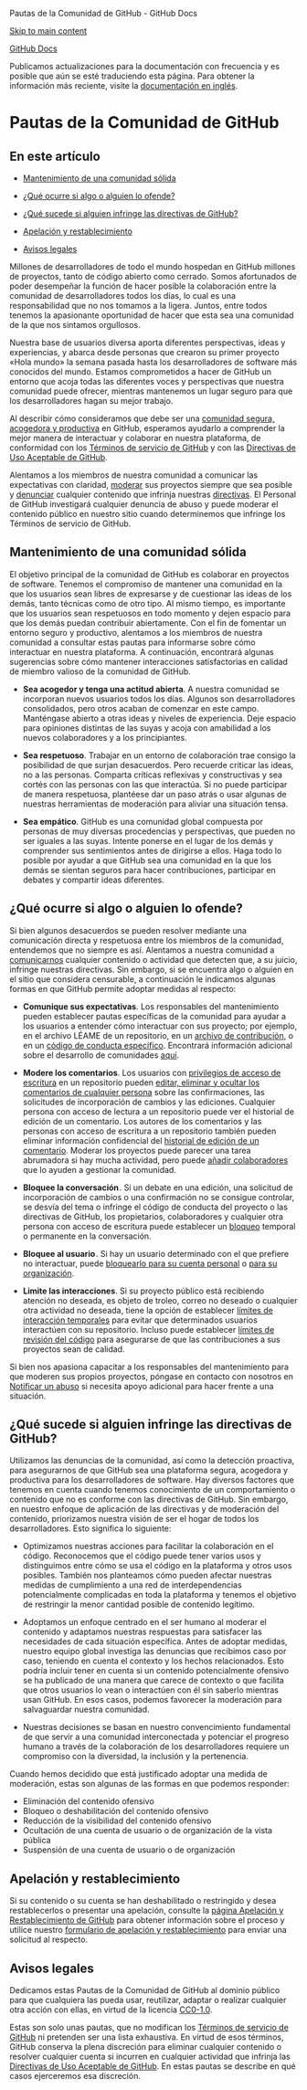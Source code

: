 Pautas de la Comunidad de GitHub - GitHub Docs

[Skip to main content](#main-content)

[](/es)[GitHub Docs](/es)

Publicamos actualizaciones para la documentación con frecuencia y es posible que aún se esté traduciendo esta página. Para obtener la información más reciente, visite la [documentación en inglés](/en).

Pautas de la Comunidad de GitHub
==========

En este artículo
----------

* [Mantenimiento de una comunidad sólida](#maintaining-a-strong-community)

* [¿Qué ocurre si algo o alguien lo ofende?](#what-if-something-or-someone-offends-you)

* [¿Qué sucede si alguien infringe las directivas de GitHub?](#what-happens-if-someone-violates-githubs-policies)

* [Apelación y restablecimiento](#appeal-and-reinstatement)

* [Avisos legales](#legal-notices)

Millones de desarrolladores de todo el mundo hospedan en GitHub millones de proyectos, tanto de código abierto como cerrado. Somos afortunados de poder desempeñar la función de hacer posible la colaboración entre la comunidad de desarrolladores todos los días, lo cual es una responsabilidad que no nos tomamos a la ligera. Juntos, entre todos tenemos la apasionante oportunidad de hacer que esta sea una comunidad de la que nos sintamos orgullosos.

Nuestra base de usuarios diversa aporta diferentes perspectivas, ideas y experiencias, y abarca desde personas que crearon su primer proyecto «Hola mundo» la semana pasada hasta los desarrolladores de software más conocidos del mundo. Estamos comprometidos a hacer de GitHub un entorno que acoja todas las diferentes voces y perspectivas que nuestra comunidad puede ofrecer, mientras mantenemos un lugar seguro para que los desarrolladores hagan su mejor trabajo.

Al describir cómo consideramos que debe ser una [comunidad segura, acogedora y productiva](https://opensource.guide/building-community/) en GitHub, esperamos ayudarlo a comprender la mejor manera de interactuar y colaborar en nuestra plataforma, de conformidad con los [Términos de servicio de GitHub](/es/github/site-policy/github-terms-of-service) y con las [Directivas de Uso Aceptable de GitHub](/es/github/site-policy/github-acceptable-use-policies).

Alentamos a los miembros de nuestra comunidad a comunicar las expectativas con claridad, [moderar](#what-if-something-or-someone-offends-you) sus proyectos siempre que sea posible y [denunciar](https://github.com/contact/report-abuse) cualquier contenido que infrinja nuestras [directivas](/es/github/site-policy/github-terms-of-service). El Personal de GitHub investigará cualquier denuncia de abuso y puede moderar el contenido público en nuestro sitio cuando determinemos que infringe los Términos de servicio de GitHub.

[](#maintaining-a-strong-community)Mantenimiento de una comunidad sólida
----------

El objetivo principal de la comunidad de GitHub es colaborar en proyectos de software. Tenemos el compromiso de mantener una comunidad en la que los usuarios sean libres de expresarse y de cuestionar las ideas de los demás, tanto técnicas como de otro tipo. Al mismo tiempo, es importante que los usuarios sean respetuosos en todo momento y dejen espacio para que los demás puedan contribuir abiertamente. Con el fin de fomentar un entorno seguro y productivo, alentamos a los miembros de nuestra comunidad a consultar estas pautas para informarse sobre cómo interactuar en nuestra plataforma. A continuación, encontrará algunas sugerencias sobre cómo mantener interacciones satisfactorias en calidad de miembro valioso de la comunidad de GitHub.

* **Sea acogedor y tenga una actitud abierta**. A nuestra comunidad se incorporan nuevos usuarios todos los días. Algunos son desarrolladores consolidados, pero otros acaban de comenzar en este campo. Manténgase abierto a otras ideas y niveles de experiencia. Deje espacio para opiniones distintas de las suyas y acoja con amabilidad a los nuevos colaboradores y a los principiantes.

* **Sea respetuoso**. Trabajar en un entorno de colaboración trae consigo la posibilidad de que surjan desacuerdos. Pero recuerde criticar las ideas, no a las personas. Comparta críticas reflexivas y constructivas y sea cortés con las personas con las que interactúa. Si no puede participar de manera respetuosa, plantéese dar un paso atrás o usar algunas de nuestras herramientas de moderación para aliviar una situación tensa.

* **Sea empático**. GitHub es una comunidad global compuesta por personas de muy diversas procedencias y perspectivas, que pueden no ser iguales a las suyas. Intente ponerse en el lugar de los demás y comprender sus sentimientos antes de dirigirse a ellos. Haga todo lo posible por ayudar a que GitHub sea una comunidad en la que los demás se sientan seguros para hacer contribuciones, participar en debates y compartir ideas diferentes.

[](#what-if-something-or-someone-offends-you)¿Qué ocurre si algo o alguien lo ofende?
----------

Si bien algunos desacuerdos se pueden resolver mediante una comunicación directa y respetuosa entre los miembros de la comunidad, entendemos que no siempre es así. Alentamos a nuestra comunidad a [comunicarnos](https://support.github.com/contact/report-abuse?category=report-abuse&report=other&report_type=unspecified) cualquier contenido o actividad que detecten que, a su juicio, infringe nuestras directivas. Sin embargo, si se encuentra algo o alguien en el sitio que considera censurable, a continuación le indicamos algunas formas en que GitHub permite adoptar medidas al respecto:

* **Comunique sus expectativas**. Los responsables del mantenimiento pueden establecer pautas específicas de la comunidad para ayudar a los usuarios a entender cómo interactuar con sus proyecto; por ejemplo, en el archivo LÉAME de un repositorio, en un [archivo de contribución](/es/articles/setting-guidelines-for-repository-contributors), o en un [código de conducta específico](/es/articles/adding-a-code-of-conduct-to-your-project). Encontrará información adicional sobre el desarrollo de comunidades [aquí](/es/communities).

* **Modere los comentarios**. Los usuarios con [privilegios de acceso de escritura](/es/articles/repository-permission-levels-for-an-organization) en un repositorio pueden [editar, eliminar y ocultar los comentarios de cualquier persona](/es/communities/moderating-comments-and-conversations/managing-disruptive-comments) sobre las confirmaciones, las solicitudes de incorporación de cambios y las ediciones. Cualquier persona con acceso de lectura a un repositorio puede ver el historial de edición de un comentario. Los autores de los comentarios y las personas con acceso de escritura a un repositorio también pueden eliminar información confidencial del [historial de edición de un comentario](/es/communities/moderating-comments-and-conversations/tracking-changes-in-a-comment). Moderar los proyectos puede parecer una tarea abrumadora si hay mucha actividad, pero puede [añadir colaboradores](/es/account-and-profile/setting-up-and-managing-your-personal-account-on-github/managing-personal-account-settings/permission-levels-for-a-personal-account-repository#collaborator-access-for-a-repository-owned-by-a-personal-account) que lo ayuden a gestionar la comunidad.

* **Bloquee la conversación** . Si un debate en una edición, una solicitud de incorporación de cambios o una confirmación no se consigue controlar, se desvía del tema o infringe el código de conducta del proyecto o las directivas de GitHub, los propietarios, colaboradores y cualquier otra persona con acceso de escritura puede establecer un [bloqueo](/es/articles/locking-conversations) temporal o permanente en la conversación.

* **Bloquee al usuario** . Si hay un usuario determinado con el que prefiere no interactuar, puede [bloquearlo para su cuenta personal](/es/articles/blocking-a-user-from-your-personal-account) o [para su organización](/es/articles/blocking-a-user-from-your-organization).

* **Limite las interacciones**. Si su proyecto público está recibiendo atención no deseada, es objeto de troleo, correo no deseado o cualquier otra actividad no deseada, tiene la opción de establecer [límites de interacción temporales](/es/communities/moderating-comments-and-conversations/limiting-interactions-in-your-repository) para evitar que determinados usuarios interactúen con su repositorio. Incluso puede establecer [límites de revisión del código](https://github.blog/2021-11-01-github-keeps-getting-better-for-open-source-maintainers/#preventing-drive-by-pull-request-approvals-and-requested-changes) para asegurarse de que las contribuciones a sus proyectos sean de calidad.

Si bien nos apasiona capacitar a los responsables del mantenimiento para que moderen sus propios proyectos, póngase en contacto con nosotros en [Notificar un abuso](https://github.com/contact/report-abuse) si necesita apoyo adicional para hacer frente a una situación.

[](#what-happens-if-someone-violates-githubs-policies)¿Qué sucede si alguien infringe las directivas de GitHub?
----------

Utilizamos las denuncias de la comunidad, así como la detección proactiva, para asegurarnos de que GitHub sea una plataforma segura, acogedora y productiva para los desarrolladores de software. Hay diversos factores que tenemos en cuenta cuando tenemos conocimiento de un comportamiento o contenido que no es conforme con las directivas de GitHub. Sin embargo, en nuestro enfoque de aplicación de las directivas y de moderación del contenido, priorizamos nuestra visión de ser el hogar de todos los desarrolladores. Esto significa lo siguiente:

* Optimizamos nuestras acciones para facilitar la colaboración en el código. Reconocemos que el código puede tener varios usos y distinguimos entre cómo se usa el código en la plataforma y otros usos posibles. También nos planteamos cómo pueden afectar nuestras medidas de cumplimiento a una red de interdependencias potencialmente complicadas en toda la plataforma y tenemos el objetivo de restringir la menor cantidad posible de contenido legítimo.

* Adoptamos un enfoque centrado en el ser humano al moderar el contenido y adaptamos nuestras respuestas para satisfacer las necesidades de cada situación específica. Antes de adoptar medidas, nuestro equipo global investiga las denuncias que recibimos caso por caso, teniendo en cuenta el contexto y los hechos relacionados. Esto podría incluir tener en cuenta si un contenido potencialmente ofensivo se ha publicado de una manera que carece de contexto o que facilita que otros usuarios lo vean o interactúen con él sin saberlo mientras usan GitHub. En esos casos, podemos favorecer la moderación para salvaguardar nuestra comunidad.

* Nuestras decisiones se basan en nuestro convencimiento fundamental de que servir a una comunidad interconectada y potenciar el progreso humano a través de la colaboración de los desarrolladores requiere un compromiso con la diversidad, la inclusión y la pertenencia.

Cuando hemos decidido que está justificado adoptar una medida de moderación, estas son algunas de las formas en que podemos responder:

* Eliminación del contenido ofensivo
* Bloqueo o deshabilitación del contenido ofensivo
* Reducción de la visibilidad del contenido ofensivo
* Ocultación de una cuenta de usuario o de organización de la vista pública
* Suspensión de una cuenta de usuario o de organización

[](#appeal-and-reinstatement)Apelación y restablecimiento
----------

Si su contenido o su cuenta se han deshabilitado o restringido y desea restablecerlos o presentar una apelación, consulte la [página Apelación y Restablecimiento de GitHub](/es/site-policy/acceptable-use-policies/github-appeal-and-reinstatement) para obtener información sobre el proceso y utilice nuestro [formulario de apelación y restablecimiento](https://support.github.com/contact/reinstatement) para enviar una solicitud al respecto.

[](#legal-notices)Avisos legales
----------

Dedicamos estas Pautas de la Comunidad de GitHub al dominio público para que cualquiera las pueda usar, reutilizar, adaptar o realizar cualquier otra acción con ellas, en virtud de la licencia [CC0-1.0](https://creativecommons.org/publicdomain/zero/1.0/).

Estas son solo unas pautas, que no modifican los [Términos de servicio de GitHub](/es/articles/github-terms-of-service) ni pretenden ser una lista exhaustiva. En virtud de esos términos, GitHub conserva la plena discreción para eliminar cualquier contenido o resolver cualquier cuenta si incurren en cualquier actividad que infrinja las [Directivas de Uso Aceptable de GitHub](/es/articles/github-acceptable-use-policies). En estas pautas se describe en qué casos ejerceremos esa discreción.
